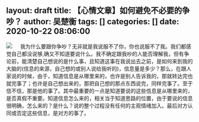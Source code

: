 layout: draft
title: 【心情文章】如何避免不必要的争吵？
author: 吴楚衡
tags: []
categories: []
date: 2020-10-22 08:06:00
---
![](https://qiniu.wuchuheng.com/images/intellect.jpg)
&emsp; 我为什么要跟你争吵？无非就是我说服不了你，你也说服不了我。我们都感觉自己都没说够,确又不知道要说什么。我不确定跟我吵的人能否理解我，但有争论前，能清楚自己想说的是什么事，且知道这事在我说出去之前，是如何来到我的大脑的(信息的来源，自己想的或别人说给我听的)，信息量是多少？那么，在跟人家说的时候，由于，知道信息是从哪里来的，也许是别人告诉我的，那就转达完也就完事了；也许是自己想出来的，那把自己想的那点东西说完，同样完事了。至于信不信，那是他的事了。其中最重要的一点是知道要说的这些信息是从哪里来的，是否真假不重要。知道信息怎么来的，相关当于知道思路的位置，由于要说的信息很明确，怎么来的？是什么？说的整个过程没有任何的主观情绪加入。最后对方认同或否定这些信息，是对方的事了。 